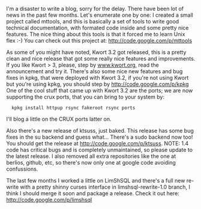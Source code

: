 I'm a disaster to write a blog, sorry for the delay.
There have been lot of news in the past few months. Let's enumerate one by one:
I created a small project called mttools, and this is basically a set of tools to write good technical documentation, with formated code inside and some pretty nice features. The nice thing about this tools is that it forced me to learn Unix flex :-)
You can check out this project at: http://code.google.com/p/mttools

As some of you might have noted, Kwort 3.2 got released, this is a pretty clean and nice release that got some really nice features and improvements. If you like Kwort > 3, please, step by www.kwort.org, read the announcement and try it.
There's also some nice new features and bug fixes in kpkg, that were deployed with Kwort 3.2, if you're not using Kwort but you're using kpkg, you should step by http://code.google.com/p/kpkg
One of the cool stuff that came up with Kwort 3.2 are the ports; we are now supporting the crux ports, that you can bring to your system by:

```
  kpkg install httpup rsync fakeroot rsync ports
```

I'll blog a little on the CRUX ports latter on.

Also there's a new release of ktsuss, just baked. This release has some bug fixes in the su backend and guess what... There's a sudo backend now too!
You should get the release at http://code.google.com/p/ktsuss.
NOTE: 1.4 code has critical bugs and is completely unmaintained, so please update to the latest release. I also removed all extra repositories like the one at berlios, github, etc, so there's now only one at google code avoiding confussions.

The last few months I worked a little on LimShSQL and there's a full new re-write with a pretty shinny curses interface in limshsql-rewrite-1.0 branch, I think I should merge it soon and package a release. Check it out here: http://code.google.com/p/limshsql
